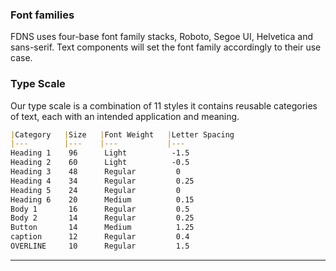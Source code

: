 ### Font families
FDNS uses four-base font family stacks, Roboto, Segoe UI, Helvetica and sans-serif. Text components will set the font family accordingly to their use case.

### Type Scale
Our type scale is a combination of 11 styles it contains reusable categories of text, each with an intended application and meaning.

```md
|Category   |Size   |Font Weight   |Letter Spacing
|---        |---    |---           |---
Heading 1    96      Light          -1.5
Heading 2    60      Light          -0.5
Heading 3    48      Regular         0
Heading 4    34      Regular         0.25
Heading 5    24      Regular         0
Heading 6    20      Medium          0.15
Body 1       16      Regular         0.5
Body 2       14      Regular         0.25
Button       14      Medium          1.25
caption      12      Regular         0.4
OVERLINE     10      Regular         1.5
```

_________________
